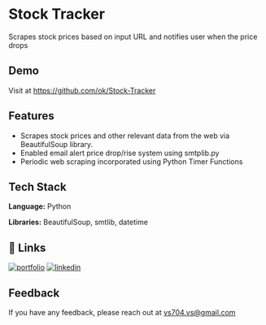 # Stock Tracker

Scrapes stock prices based on input URL and notifies user when the price drops  

## Demo

Visit at https://github.com/ok/Stock-Tracker
## Features

- Scrapes stock prices and other relevant data from the web via BeautifulSoup library.
- Enabled email alert price drop/rise system using smtplib.py
- Periodic web scraping incorporated using Python Timer Functions

## Tech Stack

**Language:** Python

**Libraries:** BeautifulSoup, smtlib, datetime
## 🔗 Links
[![portfolio](https://img.shields.io/badge/my_portfolio-000?style=for-the-badge&logo=ko-fi&logoColor=white)](https://katherineoelsner.com/)
[![linkedin](https://img.shields.io/badge/linkedin-0A66C2?style=for-the-badge&logo=linkedin&logoColor=white)](https://www.linkedin.com/in/vishal79/)

## Feedback

If you have any feedback, please reach out at vs704.vs@gmail.com

